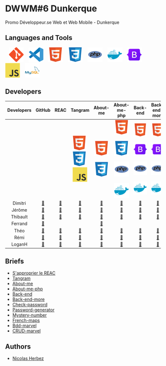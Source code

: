 # DWWM#6 Dunkerque

Promo Développeur.se Web et Web Mobile - Dunkerque

## Languages and Tools

&nbsp;&nbsp;
![img_git](./profile/img/git.svg)
&nbsp;&nbsp;
![img_vscode](./profile/img/vscode.svg)
&nbsp;&nbsp;
![img_html](./profile/img/html.svg)
&nbsp;&nbsp;
![img_css](./profile/img/css.svg)
&nbsp;&nbsp;
![img_php](./profile/img/php.svg)
&nbsp;&nbsp;
![img_docker](./profile/img/docker.svg)
&nbsp;&nbsp;
![img_bootstrap](./profile/img/bootstrap.svg)
&nbsp;&nbsp;
![img_javascript](./profile/img/javascript.svg)
&nbsp;&nbsp;
![img_mysql](./profile/img/mysql.svg)
<!-- &nbsp;&nbsp;
![img_wordpress](./profile/img/wordpress.svg) -->

## Developers

| Developers | GitHub | REAC | Tangram | About-me | About-me-php | Back-end | Back-end-more | Check-password | Password-generator | Mystery-number | French-maps | Bdd-marvel | CRUD-marvel |
| :----: | :----: | :----: | :----: | :----: | :----: | :----: | :----: | :----: | :----: | :----: | :----: | :----: | :----: |
|  |  |  | ![img_html](./profile/img/html.svg)&nbsp;![img_css](./profile/img/css.svg)&nbsp;![img_css](./profile/img/javascript.svg) | ![img_html](./profile/img/html.svg)&nbsp;![img_css](./profile/img/css.svg) | ![img_html](./profile/img/html.svg)&nbsp;![img_css](./profile/img/css.svg)&nbsp;![img_php](./profile/img/php.svg)&nbsp;![img_docker](./profile/img/docker.svg) | ![img_html](./profile/img/html.svg)&nbsp;![img_bootstrap](./profile/img/bootstrap.svg)&nbsp;![img_php](./profile/img/php.svg)&nbsp;![img_docker](./profile/img/docker.svg) | ![img_html](./profile/img/html.svg)&nbsp;![img_bootstrap](./profile/img/bootstrap.svg)&nbsp;![img_php](./profile/img/php.svg)&nbsp;![img_docker](./profile/img/docker.svg) | ![img_html](./profile/img/html.svg)&nbsp;![img_bootstrap](./profile/img/bootstrap.svg)&nbsp;![img_php](./profile/img/php.svg)&nbsp;![img_docker](./profile/img/docker.svg) | ![img_html](./profile/img/html.svg)&nbsp;![img_css](./profile/img/css.svg)&nbsp;![img_bootstrap](./profile/img/bootstrap.svg)&nbsp;![img_css](./profile/img/javascript.svg) | ![img_html](./profile/img/html.svg)&nbsp;![img_css](./profile/img/css.svg)&nbsp;![img_bootstrap](./profile/img/bootstrap.svg)&nbsp;![img_css](./profile/img/javascript.svg) | ![img_html](./profile/img/html.svg)&nbsp;![img_css](./profile/img/css.svg)&nbsp;![img_bootstrap](./profile/img/bootstrap.svg)&nbsp;![img_css](./profile/img/javascript.svg) | ![img_mysql](./profile/img/mysql.svg)&nbsp;![img_docker](./profile/img/docker.svg) |  |
| Dimitri | <a href="https://github.com/TDxDimitri" target="_blank">🔗</a> | <a href="https://github.com/DWWM-2-Dunkerque/reac-td" target="_blank">🔗</a> | <a href="https://github.com/DWWM-2-Dunkerque/tangram-td" target="_blank">🔗</a> | <a href="https://github.com/DWWM-2-Dunkerque/about-me-td" target="_blank">🔗</a> | <a href="https://github.com/DWWM-2-Dunkerque/about-me-php-td" target="_blank">🔗</a> | <a href="https://github.com/DWWM-2-Dunkerque/back-end-td" target="_blank">🔗</a> | <a href="https://github.com/DWWM-2-Dunkerque/back-end-more-td" target="_blank">🔗</a> | <a href="https://github.com/DWWM-2-Dunkerque/check-password-td" target="_blank">🔗</a> | <a href="https://github.com/DWWM-2-Dunkerque/password-generator-td" target="_blank">🔗</a> | <a href="https://github.com/DWWM-2-Dunkerque/mystery-number-td" target="_blank">🔗</a> | <a href="https://github.com/DWWM-2-Dunkerque/french-maps-td" target="_blank">🔗</a> | <a href="https://github.com/DWWM-2-Dunkerque/bdd-marvel-td" target="_blank">🔗</a> |  |
| Jérôme | <a href="https://github.com/GuidtJ" target="_blank">🔗</a> | <a href="https://github.com/DWWM-2-Dunkerque/reac-gj" target="_blank">🔗</a> | <a href="https://github.com/DWWM-2-Dunkerque/tangram-gj" target="_blank">🔗</a> | <a href="https://github.com/DWWM-2-Dunkerque/about-me-gj" target="_blank">🔗</a> | <a href="https://github.com/DWWM-2-Dunkerque/about-me-php-gj" target="_blank">🔗</a> | <a href="https://github.com/DWWM-2-Dunkerque/back-end-gj" target="_blank">🔗</a> | <a href="https://github.com/DWWM-2-Dunkerque/back-end-more-gj" target="_blank">🔗</a> | <a href="https://github.com/DWWM-2-Dunkerque/check-password-gj" target="_blank">🔗</a> | <a href="https://github.com/DWWM-2-Dunkerque/password-generator-gj" target="_blank">🔗</a> | <a href="https://github.com/DWWM-2-Dunkerque/mystery-number-gj" target="_blank">🔗</a> | <a href="https://github.com/DWWM-2-Dunkerque/french-maps-gj" target="_blank">🔗</a> | <a href="https://github.com/DWWM-2-Dunkerque/bdd-marvel-gj" target="_blank">🔗</a> |  |
| Thibault | <a href="https://github.com/Nightct" target="_blank">🔗</a> | <a href="https://github.com/DWWM-2-Dunkerque/reac-ct" target="_blank">🔗</a> | <a href="https://github.com/DWWM-2-Dunkerque/tangram-ct" target="_blank">🔗</a> | <a href="https://github.com/DWWM-2-Dunkerque/about-me-ct" target="_blank">🔗</a> | <a href="https://github.com/DWWM-2-Dunkerque/about-me-php-ct" target="_blank">🔗</a> | <a href="https://github.com/DWWM-2-Dunkerque/back-end-ct" target="_blank">🔗</a> | <a href="https://github.com/DWWM-2-Dunkerque/back-end-more-ct" target="_blank">🔗</a> | <a href="https://github.com/DWWM-2-Dunkerque/check-password-ct" target="_blank">🔗</a> | <a href="https://github.com/DWWM-2-Dunkerque/password-generator-ct" target="_blank">🔗</a> | <a href="https://github.com/DWWM-2-Dunkerque/mystery-number-ct" target="_blank">🔗</a> | <a href="https://github.com/DWWM-2-Dunkerque/french-maps-ct" target="_blank">🔗</a> | <a href="https://github.com/DWWM-2-Dunkerque/bdd-marvel-ct" target="_blank">🔗</a> |  |
| Ferrand | <a href="https://github.com/ferrand333" target="_blank">🔗</a> |  |  | <a href="https://github.com/DWWM-2-Dunkerque/about-me-nf" target="_blank">🔗</a> |  |  |  |  |  |  |  | <a href="https://github.com/DWWM-2-Dunkerque/bdd-marvel-nf" target="_blank">🔗</a> |  |
| Théo | <a href="https://github.com/FeverTheo" target="_blank">🔗</a> | <a href="https://github.com/DWWM-2-Dunkerque/reac-ft" target="_blank">🔗</a> | <a href="https://github.com/DWWM-2-Dunkerque/tangram-ft" target="_blank">🔗</a> | <a href="https://github.com/DWWM-2-Dunkerque/about-me-ft" target="_blank">🔗</a> | <a href="https://github.com/DWWM-2-Dunkerque/about-me-php-ft" target="_blank">🔗</a> | <a href="https://github.com/DWWM-2-Dunkerque/back-end-ft" target="_blank">🔗</a> | <a href="https://github.com/DWWM-2-Dunkerque/back-end-more-ft" target="_blank">🔗</a> | <a href="https://github.com/DWWM-2-Dunkerque/check-password-ft" target="_blank">🔗</a> | <a href="https://github.com/DWWM-2-Dunkerque/password-generator-ft" target="_blank">🔗</a> | <a href="https://github.com/DWWM-2-Dunkerque/mystery-number-ft" target="_blank">🔗</a> | <a href="https://github.com/DWWM-2-Dunkerque/french-maps-ft" target="_blank">🔗</a> | <a href="https://github.com/DWWM-2-Dunkerque/bdd-marvel-ft" target="_blank">🔗</a> |  |
| Rémi | <a href="https://github.com/Remi59430" target="_blank">🔗</a> | <a href="https://github.com/DWWM-2-Dunkerque/reac-pr" target="_blank">🔗</a> | <a href="https://github.com/DWWM-2-Dunkerque/tangram-pr" target="_blank">🔗</a> | <a href="https://github.com/DWWM-2-Dunkerque/about-me-pr" target="_blank">🔗</a> | <a href="https://github.com/DWWM-2-Dunkerque/about-me-php-pr" target="_blank">🔗</a> | <a href="https://github.com/DWWM-2-Dunkerque/back-end-pr" target="_blank">🔗</a> | <a href="https://github.com/DWWM-2-Dunkerque/back-end-more-pr" target="_blank">🔗</a> | <a href="https://github.com/DWWM-2-Dunkerque/check-password-pr" target="_blank">🔗</a> | <a href="https://github.com/DWWM-2-Dunkerque/password-generator-pr" target="_blank">🔗</a> | <a href="https://github.com/DWWM-2-Dunkerque/mystery-number-pr" target="_blank">🔗</a> | <a href="https://github.com/DWWM-2-Dunkerque/french-maps-pr" target="_blank">🔗</a> | <a href="https://github.com/DWWM-2-Dunkerque/bdd-marvel-pr" target="_blank">🔗</a> |  |
| LoganH | <a href="https://github.com/Lolodezil" target="_blank">🔗</a> | <a href="https://github.com/DWWM-2-Dunkerque/reac-hl" target="_blank">🔗</a> | <a href="https://github.com/DWWM-2-Dunkerque/tangram-hl" target="_blank">🔗</a> | <a href="https://github.com/DWWM-2-Dunkerque/about-me-hl" target="_blank">🔗</a> | <a href="https://github.com/DWWM-2-Dunkerque/about-me-php-hl" target="_blank">🔗</a> | <a href="https://github.com/DWWM-2-Dunkerque/back-end-hl" target="_blank">🔗</a> | <a href="https://github.com/DWWM-2-Dunkerque/back-end-more-hl" target="_blank">🔗</a> | <a href="https://github.com/DWWM-2-Dunkerque/check-password-hl" target="_blank">🔗</a> | <a href="https://github.com/DWWM-2-Dunkerque/password-generator-hl" target="_blank">🔗</a> | <a href="https://github.com/DWWM-2-Dunkerque/mystery-number-hl" target="_blank">🔗</a> | <a href="https://github.com/DWWM-2-Dunkerque/french-maps-hl" target="_blank">🔗</a> | <a href="https://github.com/DWWM-2-Dunkerque/bdd-marvel-hl" target="_blank">🔗</a> |  |

## Briefs

- [S'approprier le REAC](https://github.com/DWWM-2-Dunkerque/reac)
- [Tangram](https://github.com/DWWM-2-Dunkerque/tangram)
- [About-me](https://github.com/DWWM-2-Dunkerque/about-me)
- [About-me-php](https://github.com/DWWM-2-Dunkerque/about-me-php)
- [Back-end](https://github.com/DWWM-2-Dunkerque/back-end)
- [Back-end-more](https://github.com/DWWM-2-Dunkerque/back-end-more)
- [Check-password](https://github.com/DWWM-2-Dunkerque/check-password)
- [Password-generator](https://github.com/DWWM-2-Dunkerque/password-generator)
- [Mystery-number](https://github.com/DWWM-2-Dunkerque/mystery-number)
- [French-maps](https://github.com/DWWM-2-Dunkerque/french-maps)
- [Bdd-marvel](https://github.com/DWWM-2-Dunkerque/bdd-marvel)
- [CRUD-marvel](https://github.com/DWWM-2-Dunkerque/crud-marvel)

## Authors

* [Nicolas Herbez](https://github.com/nicolas-herbez)

